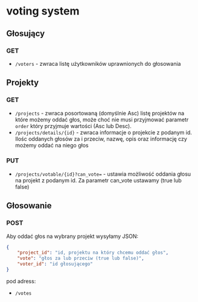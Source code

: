 # voting system

## Głosujący

### GET

- `/voters` - zwraca listę użytkowników uprawnionych do głosowania

## Projekty

### GET
- `/projects` - zwraca posortowaną (domyślnie Asc) listę projektów na które możemy oddać głos, może choć nie musi przyjmować parametr `order` który przyjmuje wartości (Asc lub Desc).
- `/projects/details/{id}` - zwraca informacje o projekcie z podanym id. Ilośc oddanych głosów za i przeciw, nazwę, opis oraz informację czy możemy oddać na niego głos

### PUT
- `/projects/votable/{id}?can_vote=` - ustawia możliwość oddania głosu na projekt z podanym id. Za parametr can_vote ustawamy (true lub false)

## Głosowanie

### POST

Aby oddać głos na wybrany projekt wysyłamy JSON:

```json
{
    "project_id": "id, projektu na który chcemu oddać głos",
    "vote": "głos za lub przeciw (true lub false)",
    "voter_id": "id głosującego"
}
```
pod adress:

- `/votes`

